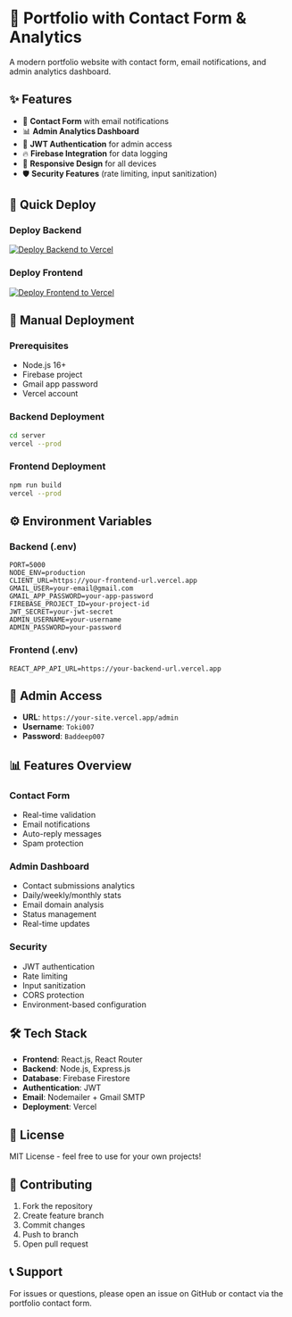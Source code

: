 # 🌟 Portfolio with Contact Form & Analytics

A modern portfolio website with contact form, email notifications, and admin analytics dashboard.

## ✨ Features

- 📧 **Contact Form** with email notifications
- 📊 **Admin Analytics Dashboard** 
- 🔐 **JWT Authentication** for admin access
- 🔥 **Firebase Integration** for data logging
- 📱 **Responsive Design** for all devices
- 🛡️ **Security Features** (rate limiting, input sanitization)

## 🚀 Quick Deploy

### Deploy Backend
[![Deploy Backend to Vercel](https://vercel.com/button)](https://vercel.com/new/clone?repository-url=https://github.com/BADDEEP007/portfolio&project-name=portfolio-backend&root-directory=server)

### Deploy Frontend  
[![Deploy Frontend to Vercel](https://vercel.com/button)](https://vercel.com/new/clone?repository-url=https://github.com/BADDEEP007/portfolio&project-name=portfolio-frontend)

## 🔧 Manual Deployment

### Prerequisites
- Node.js 16+
- Firebase project
- Gmail app password
- Vercel account

### Backend Deployment
```bash
cd server
vercel --prod
```

### Frontend Deployment
```bash
npm run build
vercel --prod
```

## ⚙️ Environment Variables

### Backend (.env)
```env
PORT=5000
NODE_ENV=production
CLIENT_URL=https://your-frontend-url.vercel.app
GMAIL_USER=your-email@gmail.com
GMAIL_APP_PASSWORD=your-app-password
FIREBASE_PROJECT_ID=your-project-id
JWT_SECRET=your-jwt-secret
ADMIN_USERNAME=your-username
ADMIN_PASSWORD=your-password
```

### Frontend (.env)
```env
REACT_APP_API_URL=https://your-backend-url.vercel.app
```

## 🎯 Admin Access

- **URL**: `https://your-site.vercel.app/admin`
- **Username**: `Toki007`
- **Password**: `Baddeep007`

## 📊 Features Overview

### Contact Form
- Real-time validation
- Email notifications
- Auto-reply messages
- Spam protection

### Admin Dashboard
- Contact submissions analytics
- Daily/weekly/monthly stats
- Email domain analysis
- Status management
- Real-time updates

### Security
- JWT authentication
- Rate limiting
- Input sanitization
- CORS protection
- Environment-based configuration

## 🛠️ Tech Stack

- **Frontend**: React.js, React Router
- **Backend**: Node.js, Express.js
- **Database**: Firebase Firestore
- **Authentication**: JWT
- **Email**: Nodemailer + Gmail SMTP
- **Deployment**: Vercel

## 📝 License

MIT License - feel free to use for your own projects!

## 🤝 Contributing

1. Fork the repository
2. Create feature branch
3. Commit changes
4. Push to branch
5. Open pull request

## 📞 Support

For issues or questions, please open an issue on GitHub or contact via the portfolio contact form.